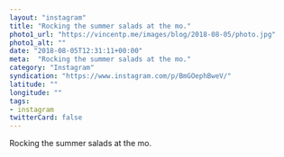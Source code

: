 ```yaml
---
layout: "instagram"
title: "Rocking the summer salads at the mo."
photo1_url: "https://vincentp.me/images/blog/2018-08-05/photo.jpg"
photo1_alt: ""
date: "2018-08-05T12:31:11+00:00"
meta:  "Rocking the summer salads at the mo."
category: "Instagram"
syndication: "https://www.instagram.com/p/BmGOephBweV/"
latitude: ""
longitude: ""
tags:
- instagram
twitterCard: false
---
```

Rocking the summer salads at the mo.
